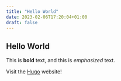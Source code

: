 ```yaml
---
title: "Hello World"
date: 2023-02-06T17:20:04+01:00
draft: false
---
```


## Hello World

This is **bold** text, and this is *emphasized* text.

Visit the [Hugo](https://gohugo.io) website!